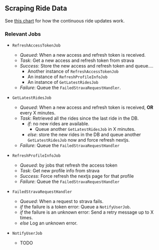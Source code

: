 ## Scraping Ride Data

See [this chart](https://app.lucidchart.com/invitations/accept/9ace1991-399e-442c-b9a2-3c9dbb505814) for how the continuous ride updates work.

### Relevant Jobs

- `RefreshAccessTokenJob`
    - _Queued_: When a new access and refresh token is received.
    - _Task_: Get a new access and refresh token from strava
    - _Success_: Store the new access and refresh token and queue....
        - Another instance of `RefreshAccessTokenJob`
        - An instance of `RefreshProfileInfoJob`
        - An instance of `GetLatestRidesJob`
    - _Failure_: Queue the `FailedStravaRequestHandler`.

- `GetLatestRidesJob`
  - _Queued_: When a new access and refresh token is received, **OR** every X minutes.
  - _Task_: Retrieved all the rides since the last ride in the DB.
    - _if_: no new rides are available.
      - Queue another `GetLatestRidesJob` in X minutes.
    - _else_: store the new rides in the DB and queue another `GetLatestRidesJob` now and force refresh nextjs.
  - _Failure_: Queue the `FailedStravaRequestHandler`

- `RefreshProfileInfoJob`
    - _Queued_: by jobs that refresh the access token
    - _Task_: Get new profile info from strava
    - _Success_: Force refresh the nextjs page for that profile
    - _Failure_: Queue the `FailedStravaRequestHandler`

- `FailedStravaRequestHandler`
    - _Queued_: When a request to strava fails.
    - _if_ the failure is a token error: Queue a `NotifyUserJob`.
    - _if_ the failure is an unknown error: Send a retry message up to X times.
    - _else_ Log an unknown error.
    <!-- TODO - this might not have to be a job... -->

- `NotifyUserJob`
    - TODO
